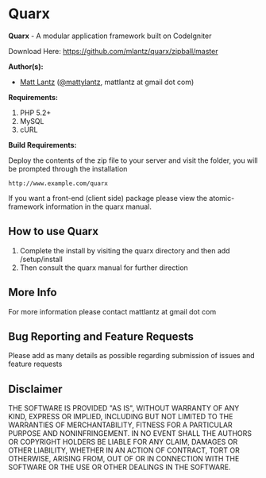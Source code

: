 # Quarx

**Quarx** - A modular application framework built on CodeIgniter

Download Here: https://github.com/mlantz/quarx/zipball/master

**Author(s):**

* [Matt Lantz](https://github.com/mlantz) ([@mattylantz](http://twitter.com/mattylantz), mattlantz at gmail dot com)

**Requirements:**

1. PHP 5.2+
2. MySQL
3. cURL

**Build Requirements:**

Deploy the contents of the zip file to your server and visit the folder, you will be prompted through the installation

    http://www.example.com/quarx

If you want a front-end (client side) package please view the atomic-framework information in the quarx manual.

## How to use Quarx

1. Complete the install by visiting the quarx directory and then add /setup/install
2. Then consult the quarx manual for further direction

## More Info
For more information please contact mattlantz at gmail dot com

## Bug Reporting and Feature Requests

Please add as many details as possible regarding submission of issues and feature requests

## Disclaimer

THE SOFTWARE IS PROVIDED "AS IS", WITHOUT WARRANTY OF ANY KIND, EXPRESS OR IMPLIED, INCLUDING BUT NOT LIMITED TO THE WARRANTIES OF MERCHANTABILITY, FITNESS FOR A PARTICULAR PURPOSE AND NONINFRINGEMENT. IN NO EVENT SHALL THE AUTHORS OR COPYRIGHT HOLDERS BE LIABLE FOR ANY CLAIM, DAMAGES OR OTHER LIABILITY, WHETHER IN AN ACTION OF CONTRACT, TORT OR OTHERWISE, ARISING FROM, OUT OF OR IN CONNECTION WITH THE SOFTWARE OR THE USE OR OTHER DEALINGS IN THE SOFTWARE.